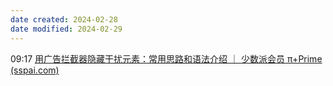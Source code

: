 ```yaml
---
date created: 2024-02-28
date modified: 2024-02-29
---
```

09:17
[用广告拦截器隐藏干扰元素：常用思路和语法介绍 ｜ 少数派会员 π+Prime (sspai.com)](https://sspai.com/prime/story/adblock-annoyances-intro)


